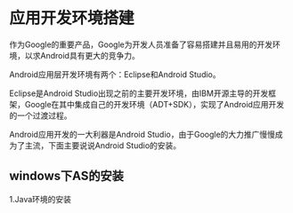 # 应用开发环境搭建

作为Google的重要产品，Google为开发人员准备了容易搭建并且易用的开发环境，以求Android具有更大的竞争力。

Android应用层开发环境有两个：Eclipse和Android Studio。

Eclipse是Android Studio出现之前的主要开发环境，由IBM开源主导的开发框架，Google在其中集成自己的开发环境（ADT+SDK），实现了Android应用开发的一个过渡过程。

Android应用开发的一大利器是Android Studio，由于Google的大力推广慢慢成为了主流，下面主要说说Android Studio的安装。

## windows下AS的安装

1.Java环境的安装


